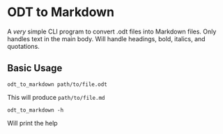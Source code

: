 # ODT to Markdown

A *very* simple CLI program to convert .odt files into Markdown files. 
Only handles text in the main body.
Will handle headings, bold, italics, and quotations.

## Basic Usage 

```
odt_to_markdown path/to/file.odt
```

This will produce `path/to/file.md`

```
odt_to_markdown -h
```

Will print the help